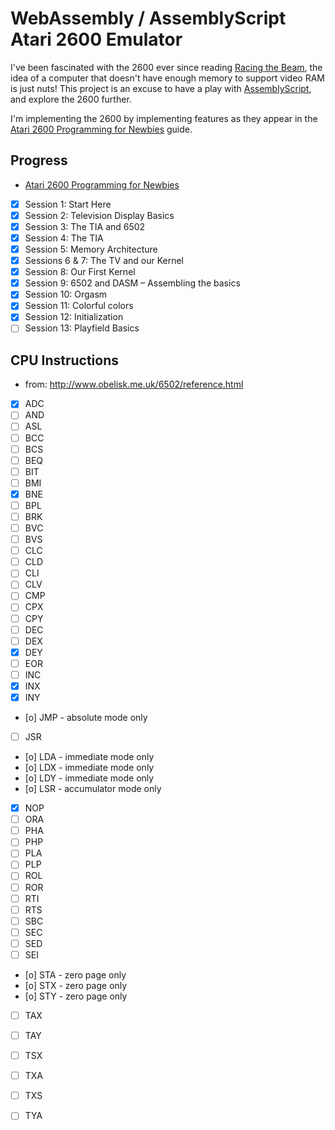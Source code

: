 # WebAssembly / AssemblyScript Atari 2600 Emulator 

I've been fascinated with the 2600 ever since reading [Racing the Beam](https://www.amazon.co.uk/Racing-Beam-Computer-Platform-Studies/dp/026201257X), the idea of a computer that doesn't have enough memory to support video RAM is just nuts! This project is an excuse to have a play with [AssemblyScript](https://docs.assemblyscript.org/), and explore the 2600 further.

I'm implementing the 2600 by implementing features as they appear in the [Atari 2600 Programming for Newbies](https://cdn.hackaday.io/files/1646277043401568/Atari_2600_Programming_for_Newbies_Revised_Edition.pdf) guide.




## Progress

 - [Atari 2600 Programming for Newbies](https://cdn.hackaday.io/files/1646277043401568/Atari_2600_Programming_for_Newbies_Revised_Edition.pdf)
  - [x] Session 1: Start Here
  - [x] Session 2: Television Display Basics
  - [x] Session 3: The TIA and 6502
  - [x] Session 4: The TIA
  - [x] Session 5: Memory Architecture
  - [x] Sessions 6 & 7: The TV and our Kernel
  - [x] Session 8: Our First Kernel
  - [x] Session 9: 6502 and DASM – Assembling the basics
  - [x] Session 10: Orgasm
  - [x] Session 11: Colorful colors
  - [x] Session 12: Initialization
  - [ ] Session 13: Playfield Basics

## CPU Instructions

 - from: http://www.obelisk.me.uk/6502/reference.html

 - [x] ADC
 - [ ] AND
 - [ ] ASL
 - [ ] BCC
 - [ ] BCS
 - [ ] BEQ
 - [ ] BIT
 - [ ] BMI
 - [x] BNE
 - [ ] BPL
 - [ ] BRK
 - [ ] BVC
 - [ ] BVS
 - [ ] CLC
 - [ ] CLD
 - [ ] CLI
 - [ ] CLV
 - [ ] CMP
 - [ ] CPX
 - [ ] CPY
 - [ ] DEC
 - [ ] DEX
 - [x] DEY
 - [ ] EOR
 - [ ] INC
 - [x] INX
 - [x] INY
 - [o] JMP - absolute mode only
 - [ ] JSR
 - [o] LDA - immediate mode only
 - [o] LDX - immediate mode only
 - [o] LDY - immediate mode only
 - [o] LSR - accumulator mode only
 - [x] NOP
 - [ ] ORA
 - [ ] PHA
 - [ ] PHP
 - [ ] PLA
 - [ ] PLP
 - [ ] ROL
 - [ ] ROR
 - [ ] RTI
 - [ ] RTS
 - [ ] SBC
 - [ ] SEC
 - [ ] SED
 - [ ] SEI
 - [o] STA - zero page only
 - [o] STX - zero page only
 - [o] STY - zero page only
 - [ ] TAX
 - [ ] TAY
 - [ ] TSX
 - [ ] TXA
 - [ ] TXS
 - [ ] TYA


